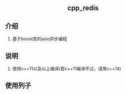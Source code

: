 <h2 align="center">cpp_redis</h2>


## 介绍
1. 基于boost库的asio异步编程
## 说明
1. 使用c++11以及以上编译(若c++11编译不过，请用c++14)
## 使用列子
